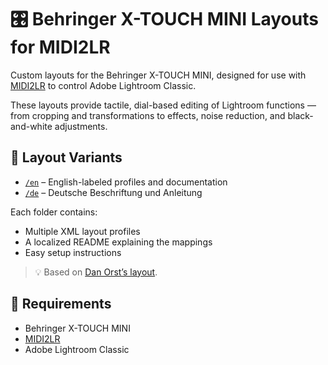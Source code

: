 # 🎛️ Behringer X-TOUCH MINI Layouts for MIDI2LR

Custom layouts for the Behringer X-TOUCH MINI, designed for use with [MIDI2LR](https://github.com/rsjaffe/MIDI2LR) to control Adobe Lightroom Classic.

These layouts provide tactile, dial-based editing of Lightroom functions — from cropping and transformations to effects, noise reduction, and black-and-white adjustments.

## 📂 Layout Variants

- [`/en`](./en) – English-labeled profiles and documentation
- [`/de`](./de) – Deutsche Beschriftung und Anleitung

Each folder contains:
- Multiple XML layout profiles
- A localized README explaining the mappings
- Easy setup instructions

> 💡 Based on [Dan Orst’s layout](https://www.danorst.com/single-post/2017/07/26/xtouch).

## 🧰 Requirements

- Behringer X-TOUCH MINI
- [MIDI2LR](https://github.com/rsjaffe/MIDI2LR)
- Adobe Lightroom Classic
